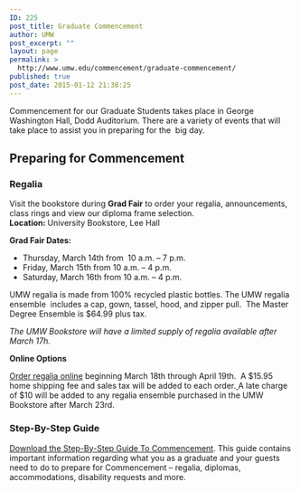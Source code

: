 ```yaml
---
ID: 225
post_title: Graduate Commencement
author: UMW
post_excerpt: ""
layout: page
permalink: >
  http://www.umw.edu/commencement/graduate-commencement/
published: true
post_date: 2015-01-12 21:38:25
---
```

Commencement for our Graduate Students takes place in George Washington Hall, Dodd Auditorium. There are a variety of events that will take place to assist you in preparing for the  big day.
<h2>Preparing for Commencement</h2>
<h3>Regalia</h3>
Visit the bookstore during <strong>Grad Fair</strong> to order your regalia, announcements, class rings and view our diploma frame selection.
<div></div>
<div><strong>Location: </strong>University Bookstore, Lee Hall</div>
<div>

<strong>Grad Fair Dates:  </strong>
<ul>
 	<li>Thursday, March 14th from  10 a.m. – 7 p.m.</li>
 	<li>Friday, March 15th from 10 a.m. – 4 p.m.<strong>
</strong></li>
 	<li>Saturday, March 16th from 10 a.m. – 4 p.m.</li>
</ul>
UMW regalia is made from 100% recycled plastic bottles. The UMW regalia ensemble  includes a cap, gown, tassel, hood, and zipper pull.  The Master Degree Ensemble is $64.99 plus tax.

<em>The UMW Bookstore will have a limited supply of regalia available after March 17h.</em>

<strong>Online Options</strong>

</div>
<div>

<a href="http://www.oakhalli.com/UMW">Order regalia online</a> beginning March 18th through April 19th.  A $15.95 home shipping fee and sales tax will be added to each order.<u> </u>A late charge of $10 will be added to any regalia ensemble purchased in the UMW Bookstore after March 23rd.

</div>
<h3><strong>Step-By-Step Guide</strong></h3>
<a href="http://www.umw.edu/commencement/graduate-commencement/graduate-step-by-step-guide/">Download the Step-By-Step Guide To Commencement</a>. This guide contains important information regarding what you as a graduate and your guests need to do to prepare for Commencement – regalia, diplomas, accommodations, disability requests and more.